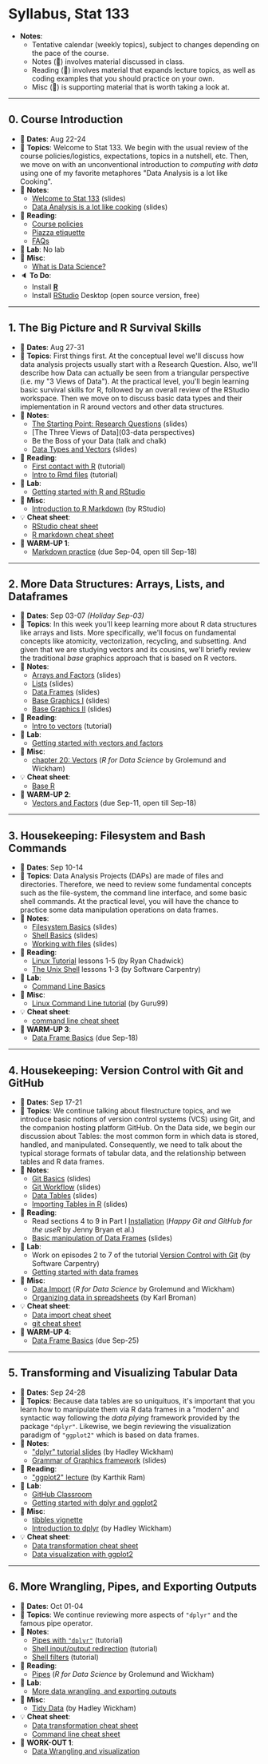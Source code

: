 # Syllabus, Stat 133

- __Notes__:
    + Tentative calendar (weekly topics), subject to changes depending on 
    the pace of the course.
    + Notes (:file_folder:) involves material discussed in class.
    + Reading (:book:) involves material that expands lecture topics, as well as coding examples that you should practice on your own.
    + Misc (:newspaper:) is supporting material that is worth taking a look at.


-----


## 0. Course Introduction

- :card_index: __Dates__: Aug 22-24
- :paperclip: __Topics__: Welcome to Stat 133. We begin with the usual review of the course policies/logistics, expectations, topics in a nutshell, etc. Then, we move on with an unconventional introduction to _computing with data_ using one of my favorite metaphores "Data Analysis is a lot like Cooking".
- :file_folder: __Notes__:
    + [Welcome to Stat 133](../slides/00-welcome.pdf) (slides)
    + [Data Analysis is a lot like cooking](../slides/01-dac-cooking.pdf) (slides)
- :book: __Reading__:
    + [Course policies](policies.md)
    + [Piazza etiquette](piazza.md)
    + [FAQs](faqs.md)
- :microscope: __Lab__: No lab
- :newspaper: __Misc__:
    + [What is Data Science?](../papers/what-is-data-science.pdf)
- :speaker: __To Do__: 
    + Install [__R__](https://cran.cnr.berkeley.edu/) 
    + Install [RStudio](https://www.rstudio.com/products/rstudio/download/#download) Desktop (open source version, free)


-----


## 1. The Big Picture and R Survival Skills

- :card_index: __Dates__: Aug 27-31
- :paperclip: __Topics__: First things first. At the conceptual level we'll discuss how data analysis projects usually start with a Research Question. Also, we'll describe how Data can actually be seen from a triangular perspective (i.e. my "3 Views of Data"). At the practical level, you'll begin learning basic survival skills for R, followed by an overall review of the RStudio workspace. Then we move on to discuss basic data types and their implementation in R around vectors and other data structures. 
- :file_folder: __Notes__:
    + [The Starting Point: Research Questions](02-research-question.pdf) (slides)
    + [The Three Views of Data](03-data perspectives)
    + Be the Boss of your Data (talk and chalk)
    + [Data Types and Vectors](../slides/04-R-vector-types.pdf) (slides)
- :book: __Reading__:
    + [First contact with R](../tutorials/01-intro-to-R.md) (tutorial)
    + [Intro to Rmd files](../tutorials/02-intro-to-Rmd-files.md) (tutorial)
- :microscope: __Lab__:
    + [Getting started with R and RStudio](../labs/lab01-R-basics.md)
- :newspaper: __Misc__:
    + [Introduction to R Markdown](http://rmarkdown.rstudio.com/lesson-1.html) (by RStudio)
- :bulb: __Cheat sheet__: 
    + [RStudio cheat sheet](../cheatsheets/rstudio-IDE-cheatsheet.pdf)
    + [R markdown cheat sheet](../cheatsheets/rmarkdown-cheatsheet-2.0.pdf)
- :dart: __WARM-UP 1__:
    + [Markdown practice](../hws/warmup01-markdown.pdf) (due Sep-04, open till Sep-18)


-----


## 2. More Data Structures: Arrays, Lists, and Dataframes

- :card_index: __Dates__: Sep 03-07 _(Holiday Sep-03)_
- :paperclip: __Topics__: In this week you'll keep learning more about R data structures like arrays and lists. More specifically, we'll focus on fundamental concepts like atomicity, vectorization, recycling, and subsetting. And given that we are studying vectors and its cousins, we'll briefly review the traditional _base_ graphics approach that is based on R vectors.
- :file_folder: __Notes__:
    + [Arrays and Factors](../slides/05-arrays-factors.pdf) (slides)
    + [Lists](../slides/06-lists.pdf) (slides)
    + [Data Frames](../slides/07-data-frames.pdf) (slides)
    + [Base Graphics I](../slides/08a-base-graphics1.pdf) (slides)
    + [Base Graphics II](../slides/08b-base-graphics2.pdf) (slides)
- :book: __Reading__:
    + [Intro to vectors](../tutorials/03-intro-to-vectors.md) (tutorial)
- :microscope: __Lab__:
    + [Getting started with vectors and factors](../labs/lab02-vector-basics.md)
- :newspaper: __Misc__:
    + [chapter 20: Vectors](http://r4ds.had.co.nz/vectors.html) (_R for Data Science_ by Grolemund and Wickham)
- :bulb: __Cheat sheet__: 
    + [Base R](../cheatsheets/base-r-cheatsheet.pdf)
- :dart: __WARM-UP 2__:
    + [Vectors and Factors](../hws/warmup02-vector-basics.pdf) (due Sep-11, open till Sep-18)


-----


## 3. Housekeeping: Filesystem and Bash Commands

- :card_index: __Dates__: Sep 10-14
- :paperclip: __Topics__: Data Analysis Projects (DAPs) are made of files and directories. Therefore, we need to review some fundamental concepts such as the file-system, the command line interface, and some basic shell commands. At the practical level, you will have the chance to practice some data manipulation operations on data frames.
- :file_folder: __Notes__:
    + [Filesystem Basics](../slides/09-filesystem-basics.pdf) (slides)
    + [Shell Basics](../slides/10-shell-basics.pdf) (slides)
    + [Working with files](../slides/11-working-with-files.pdf) (slides)
- :book: __Reading__:
    + [Linux Tutorial](https://ryanstutorials.net/linuxtutorial/) lessons 1-5 (by Ryan Chadwick)
    + [The Unix Shell](http://swcarpentry.github.io/shell-novice/) lessons 1-3 (by Software Carpentry)
- :microscope: __Lab__:
    + [Command Line Basics](../labs/lab03-command-line-basics.md)
- :newspaper: __Misc__:
    + [Linux Command Line tutorial](https://www.guru99.com/terminal-file-manager.html) (by Guru99)
- :bulb: __Cheat sheet__:
    + [command line cheat sheet](../cheatsheets/command-line-cheatsheet.pdf)
- :dart: __WARM-UP 3__:
    + [Data Frame Basics](../hws/warmup03-data-frame-basics.pdf) (due Sep-18)


-----


## 4. Housekeeping: Version Control with Git and GitHub

- :card_index: __Dates__: Sep 17-21
- :paperclip: __Topics__: We continue talking about filestructure topics, and we introduce basic notions of version control systems (VCS) using Git, and the companion hosting platform GitHub.
On the Data side, we begin our discussion about Tables: the most common form in which data is stored, handled, and manipulated. Consequently, we need to talk about the typical storage formats of tabular data, and the relationship between tables and R data frames.
- :file_folder: __Notes__:
    + [Git Basics](../slides/12-git-basics.pdf) (slides)
    + [Git Workflow](../slides/13-git-workflow.pdf) (slides)
    + [Data Tables](../slides/14-data-tables.pdf) (slides)
    + [Importing Tables in R](../slides/15-importing-tables.pdf) (slides)
- :book: __Reading__:
    + Read sections 4 to 9 in Part I [Installation](http://happygitwithr.com/installation-pain.html) (_Happy Git and GitHub for the useR_ by Jenny Bryan et al.)
    + [Basic manipulation of Data Frames](../slides/14-data-frame-basics.pdf) (slides)
- :microscope: __Lab__:
    + Work on episodes 2 to 7 of the tutorial [Version Control with Git](http://swcarpentry.github.io/git-novice/) (by Software Carpentry)
    + [Getting started with data frames](../labs/lab04-data-frame-basics.md)
- :newspaper: __Misc__:
    + [Data Import](http://r4ds.had.co.nz/data-import.html) (_R for Data Science_ by Grolemund and Wickham)
    + [Organizing data in spreadsheets](http://kbroman.org/dataorg/) (by Karl Broman)
- :bulb: __Cheat sheet__:
    + [Data import cheat sheet](../cheatsheets/data-import-cheatsheet.pdf)
    + [git cheat sheet](../cheatsheets/git-cheatsheet.pdf)
- :dart: __WARM-UP 4__:
    + [Data Frame Basics](../hws/warmup04-importing-tables.pdf) (due Sep-25)


-----


## 5. Transforming and Visualizing Tabular Data

- :card_index: __Dates__: Sep 24-28
- :paperclip: __Topics__: Because data tables are so uniquituos, it's important that you learn how to manipulate them via R data frames in a "modern" and syntactic way following the _data plying_ framework provided by the package `"dplyr"`. Likewise, we begin reviewing the visualization paradigm of `"ggplot2"` which is based on data frames.
- :file_folder: __Notes__:
    + ["dplyr" tutorial slides](../slides/17-dplyr-tutorial.pdf) (by Hadley Wickham)
    + [Grammar of Graphics framework](../slides/18-grammar-graphics.pdf) (slides)
- :book: __Reading__:
    + ["ggplot2" lecture](../slides/19-ggplot-lecture.pdf) (by Karthik Ram)
- :microscope: __Lab__:
    + [GitHub Classroom](../labs/lab03-github-classroom.pdf)
    + [Getting started with dplyr and ggplot2](../labs/lab05-dplyr-ggplot-basics.md)
- :newspaper: __Misc__:
    + [tibbles vignette](https://cran.r-project.org/web/packages/tibble/vignettes/tibble.html)
    + [Introduction to dplyr](https://cran.r-project.org/web/packages/dplyr/vignettes/dplyr.html) (by Hadley Wickham)
- :bulb: __Cheat sheet__:
    + [Data transformation cheat sheet](../cheatsheets/data-transformation-cheatsheet.pdf)
    + [Data visualization with ggplot2](../cheatsheets/ggplot2-cheatsheet-2.1.pdf)


-----


## 6. More Wrangling, Pipes, and Exporting Outputs

- :card_index: __Dates__: Oct 01-04
- :paperclip: __Topics__: We continue reviewing more aspects of `"dplyr"` and the famous pipe operator. 
- :file_folder: __Notes__:
    + [Pipes with `"dplyr"`](../tutorials/05-dplyr-pipes.md) (tutorial)
    + [Shell input/output redirection](../tutorials/07-shell-redirections.md) (tutorial)
    + [Shell filters](../tutorials/08-shell-filters.md) (tutorial)
- :book: __Reading__:
    + [Pipes](http://r4ds.had.co.nz/pipes.html) (_R for Data Science_ by Grolemund and Wickham)
- :microscope: __Lab__:
    + [More data wrangling, and exporting outputs](../labs/lab06-more-data-wrangling.md)
- :newspaper: __Misc__:
    + [Tidy Data](../papers/tidy-data-wickham) (by Hadley Wickham)
- :bulb: __Cheat sheet__:
    + [Data transformation cheat sheet](../cheatsheets/data-transformation-cheatsheet.pdf)
    + [Command line cheat sheet](../cheatsheets/command-line-cheatsheet.pdf)
- :dart: __WORK-OUT 1__:
    + [Data Wrangling and visualization](../hws/workout01-shot-charts.pdf)


